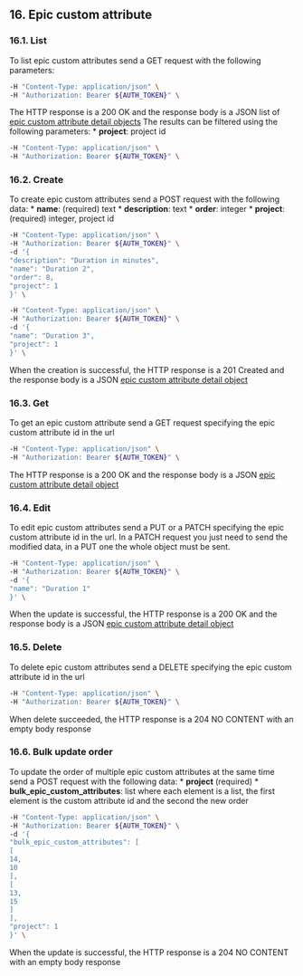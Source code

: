 ## 16. Epic custom attribute
### 16.1. List
To list epic custom attributes send a GET request with the following parameters:
```bash
-H "Content-Type: application/json" \
-H "Authorization: Bearer ${AUTH_TOKEN}" \
```
The HTTP response is a 200 OK and the response body is a JSON list of [epic custom attribute detail objects](https://docs.taiga.io/api.html#object-epic-custom-attribute-detail)
The results can be filtered using the following parameters:
*
**project**: project id
```bash
-H "Content-Type: application/json" \
-H "Authorization: Bearer ${AUTH_TOKEN}" \
```
### 16.2. Create
To create epic custom attributes send a POST request with the following data:
*
**name**: (required) text
*
**description**: text
*
**order**: integer
*
**project**: (required) integer, project id
```bash
-H "Content-Type: application/json" \
-H "Authorization: Bearer ${AUTH_TOKEN}" \
-d '{
"description": "Duration in minutes",
"name": "Duration 2",
"order": 8,
"project": 1
}' \
```
```bash
-H "Content-Type: application/json" \
-H "Authorization: Bearer ${AUTH_TOKEN}" \
-d '{
"name": "Duration 3",
"project": 1
}' \
```
When the creation is successful, the HTTP response is a 201 Created and the response body is a JSON [epic custom attribute detail object](https://docs.taiga.io/api.html#object-epic-custom-attribute-detail)
### 16.3. Get
To get an epic custom attribute send a GET request specifying the epic custom attribute id in the url
```bash
-H "Content-Type: application/json" \
-H "Authorization: Bearer ${AUTH_TOKEN}" \
```
The HTTP response is a 200 OK and the response body is a JSON [epic custom attribute detail object](https://docs.taiga.io/api.html#object-epic-custom-attribute-detail)
### 16.4. Edit
To edit epic custom attributes send a PUT or a PATCH specifying the epic custom attribute id in the url.
In a PATCH request you just need to send the modified data, in a PUT one the whole object must be sent.
```bash
-H "Content-Type: application/json" \
-H "Authorization: Bearer ${AUTH_TOKEN}" \
-d '{
"name": "Duration 1"
}' \
```
When the update is successful, the HTTP response is a 200 OK and the response body is a JSON [epic custom attribute detail object](https://docs.taiga.io/api.html#object-epic-custom-attribute-detail)
### 16.5. Delete
To delete epic custom attributes send a DELETE specifying the epic custom attribute id in the url
```bash
-H "Content-Type: application/json" \
-H "Authorization: Bearer ${AUTH_TOKEN}" \
```
When delete succeeded, the HTTP response is a 204 NO CONTENT with an empty body response
### 16.6. Bulk update order
To update the order of multiple epic custom attributes at the same time send a POST request with the following data:
*
**project** (required)
*
**bulk_epic_custom_attributes**: list where each element is a list, the first element is the custom attribute id and the second the new order
```bash
-H "Content-Type: application/json" \
-H "Authorization: Bearer ${AUTH_TOKEN}" \
-d '{
"bulk_epic_custom_attributes": [
[
14,
10
],
[
13,
15
]
],
"project": 1
}' \
```
When the update is successful, the HTTP response is a 204 NO CONTENT with an empty body response
